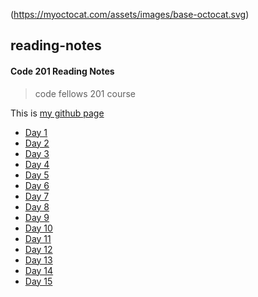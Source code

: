(https://myoctocat.com/assets/images/base-octocat.svg)

## reading-notes

#### Code 201 Reading Notes

> code fellows 201 course

This is [my github page](https://github.com/mvrk)

- [Day 1](src/../class-02.md)
- [Day 2](src/../class-02.md)
- [Day 3](src/../class-02.md)
- [Day 4](src/../class-02.md)
- [Day 5](src/../class-02.md)
- [Day 6](src/../class-02.md)
- [Day 7](src/../class-02.md)
- [Day 8](src/../class-02.md)
- [Day 9](src/../class-02.md)
- [Day 10](src/../class-02.md)
- [Day 11](src/../class-02.md)
- [Day 12](src/../class-02.md)
- [Day 13](src/../class-02.md)
- [Day 14](src/../class-02.md)
- [Day 15](src/../class-02.md)
